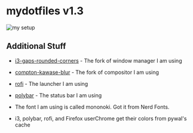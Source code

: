 # mydotfiles v1.3

![my setup](https://github.com/turing753/mydotfiles/blob/master/preview1234.png)

## Additional Stuff
* [i3-gaps-rounded-corners] - The fork of window manager I am using
* [compton-kawase-blur] - The fork of compositor I am using
* [rofi] - The launcher I am using
* [polybar] - The status bar I am using
* The font I am using is called mononoki. Got it from Nerd Fonts.
* i3, polybar, rofi, and Firefox userChrome get their colors from pywal's cache

   [i3-gaps-rounded-corners]: <https://github.com/resloved/i3>
   [compton-kawase-blur]: <https://github.com/GabrielTenma/compton-kawase-blur>
   [rofi]: <https://github.com/davatorium/rofi>
   [polybar]: <https://polybar.github.io/>
   

